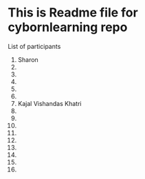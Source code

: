 # This is Readme file for cybornlearning repo
List of participants
1. Sharon
2.
3.
4.
5.
6.
7. Kajal Vishandas Khatri
8.
9.
10.
11.
12.
13.
14.
15.
16.
